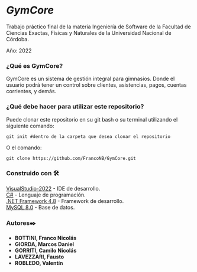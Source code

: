 # *GymCore*
Trabajo práctico final de la materia Ingeniería de Software de la Facultad de Ciencias Exactas, Físicas y Naturales de la Universidad Nacional de Córdoba. 

Año: 2022

### **¿Qué es GymCore?**
GymCore es un sistema de gestión integral para gimnasios. Donde el usuario podrá tener un control sobre clientes, asistencias, pagos, cuentas corrientes, y demás.

### **¿Qué debe hacer para utilizar este repositorio?**
Puede clonar este repositorio en su git bash o su terminal utilizando el siguiente comando:

```
git init #dentro de la carpeta que desea clonar el repositorio
```
O el comando:
```
git clone https://github.com/FrancoNB/GymCore.git
```





### **Construido con 🛠️**
[VisualStudio-2022](https://visualstudio.microsoft.com/es/vs/) - IDE de desarrollo.  
[C#](https://docs.microsoft.com/en-us/dotnet/csharp/tour-of-csharp/) - Lenguaje de programación.  
[.NET Framework 4.8](https://dotnet.microsoft.com/en-us/download/dotnet-framework/net48) - Framework de desarrollo.  
[MySQL 8.0](https://dev.mysql.com/doc/relnotes/mysql/8.0/en/) - Base de datos.  

### **Autores✒️**
* **BOTTINI, Franco Nicolás**
* **GIORDA, Marcos Daniel**
* **GORRITI, Camilo Nicolás**
* **LAVEZZARI, Fausto**
* **ROBLEDO, Valentín**

